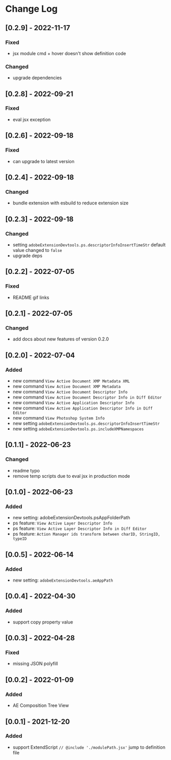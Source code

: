 # Change Log

## [0.2.9] - 2022-11-17

### Fixed

- jsx module cmd + hover doesn't show definition code

### Changed

- upgrade dependencies

## [0.2.8] - 2022-09-21

### Fixed

- eval jsx exception

## [0.2.6] - 2022-09-18

### Fixed

- can upgrade to latest version

## [0.2.4] - 2022-09-18

### Changed

- bundle extension with esbuild to reduce extension size

## [0.2.3] - 2022-09-18

### Changed

- setting `adobeExtensionDevtools.ps.descriptorInfoInsertTimeStr` default value changed to `false`
- upgrade deps

## [0.2.2] - 2022-07-05

### Fixed

- README gif links

## [0.2.1] - 2022-07-05

### Changed

- add docs about new features of version 0.2.0

## [0.2.0] - 2022-07-04

### Added

- new command `View Active Document XMP Metadata XML`
- new command `View Active Document XMP Metadata`
- new command `View Active Document Descriptor Info`
- new command `View Active Document Descriptor Info in Diff Editor`
- new command `View Active Application Descriptor Info`
- new command `View Active Application Descriptor Info in Diff Editor`
- new command `View Photoshop System Info`
- new setting `adobeExtensionDevtools.ps.descriptorInfoInsertTimeStr`
- new setting `adobeExtensionDevtools.ps.includeXMPNamespaces`

## [0.1.1] - 2022-06-23

### Changed

- readme typo
- remove temp scripts due to eval jsx in production mode

## [0.1.0] - 2022-06-23

### Added

- new setting: adobeExtensionDevtools.psAppFolderPath
- ps feature: `View Active Layer Descriptor Info`
- ps feature: `View Active Layer Descriptor Info in Diff Editor`
- ps feature: `Action Manager ids transform between charID, StringID, typeID`

## [0.0.5] - 2022-06-14

### Added

- new setting: `adobeExtensionDevtools.aeAppPath`

## [0.0.4] - 2022-04-30

### Added

- support copy property value

## [0.0.3] - 2022-04-28

### Fixed

- missing JSON polyfill

## [0.0.2] - 2022-01-09

### Added

- AE Composition Tree View

## [0.0.1] - 2021-12-20

### Added

- support ExtendScript `// @include './modulePath.jsx'` jump to definition file

